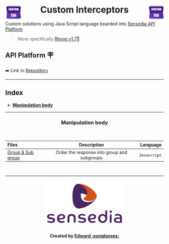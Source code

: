 <div align="center">
  <img src="/others/custom-tag.png" alt="Interceptor Logo" align="left">
  <img src="/others/custom-tag.png" alt="Interceptor Logo" align="right">
  <h1>
    <strong> 
      Custom Interceptors
    </strong>
  </h1>
</div>

Custom solutions using Java Script language boarded into [Sensedia API Platform][API-Platform]
> More specifically [Rhyno v1.7][Rhino]🦏

## API Platform 🪧
➡️ Link to [Repository][API-Repository]

---

## Index
  - [**Manipulation body**](#manipulation-body)

---
<center>

  ### **Manipulation body**

  <br>

  | Files| Description | Language |
  | :--- | :---------: | ---: |
  | [Group & Sub group][folder-group&subgroup] | Order the response into group and subgroups | `Javascript`

</center>

<br>

---

<div align="center">
  <img src="/others/sensedia-logo.png" alt="Sensedia Logo" width="50%" height="50%">
  <h4> Created by 
    <a href="https://github.com/edward-mn">Edward :sunglasses:</a>
  </h4>
</div>


<!--------------------------------- Links ------------------------------->

[API-Platform]:https://manager-treinamento.sensedia.com/api-manager/login.html#/login
[Rhino]: https://github.com/mozilla/rhino
[Edward-Github]:https://github.com/edward-mn
[API-Repository]:https://manager-treinamento.sensedia.com/api-manager/#/apis/overview/1615/revisions/22610


<!--------------------------------- Files Links ------------------------->
[folder-group&subgroup]:manipulation/group&subgroup/information.md